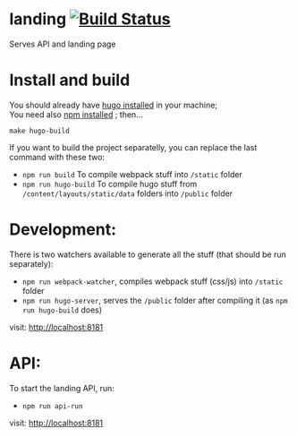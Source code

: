 # landing [![Build Status](http://drone.srcd.host/api/badges/src-d/landing/status.svg)](http://drone.srcd.host/src-d/landing)

Serves API and landing page

Install and build
===
You should already have [hugo installed](https://gohugo.io/overview/installing/) in your machine;<br />
You need also [npm installed](https://docs.npmjs.com/getting-started/installing-node) ; then...
```
make hugo-build
```
If you want to build the project separatelly, you can replace the last command with these two:
* `npm run build` To compile webpack stuff into `/static` folder
* `npm run hugo-build` To compile hugo stuff from `/content/layouts/static/data` folders into `/public` folder

Development:
===
There is two watchers available to generate all the stuff (that should be run separately):
* `npm run webpack-watcher`, compiles webpack stuff (css/js) into `/static` folder
* `npm run hugo-server`, serves the `/public` folder after compiling it (as `npm run hugo-build` does)

visit: [http://localhost:8181](http://localhost:8181)

API:
===
To start the landing API, run:
* `npm run api-run`

visit: [http://localhost:8181](http://localhost:8080)